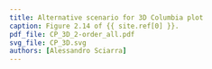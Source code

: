 ```yaml
---
title: Alternative scenario for 3D Columbia plot
caption: Figure 2.14 of {{ site.ref[0] }}.
pdf_file: CP_3D_2-order_all.pdf
svg_file: CP_3D.svg
authors: [Alessandro Sciarra]
---
```

